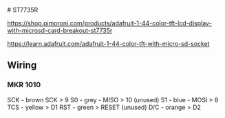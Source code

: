 # ST7735R

https://shop.pimoroni.com/products/adafruit-1-44-color-tft-lcd-display-with-microsd-card-breakout-st7735r

https://learn.adafruit.com/adafruit-1-44-color-tft-with-micro-sd-socket


## Wiring

### MKR 1010

SCK - brown SCK > 9
S0 - grey - MISO > 10 (unused)
S1 - blue - MOSI > 8 
TCS - yellow > D1
RST - green > RESET (unused)
D/C - orange > D2